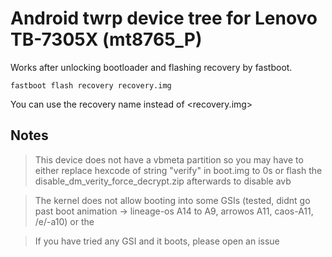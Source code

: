 # Android twrp device tree for Lenovo TB-7305X (mt8765_P)


Works after unlocking bootloader and flashing recovery by fastboot.

```
fastboot flash recovery recovery.img
```

You can use the recovery name instead of <recovery.img>


## Notes
> This device does not have a vbmeta partition so you may have to either replace hexcode of string "verify" in boot.img to 0s or flash the disable_dm_verity_force_decrypt.zip afterwards to disable avb

> The kernel does not allow booting into some GSIs (tested, didnt go past boot animation -> lineage-os A14 to A9, arrowos A11, caos-A11, /e/-a10) or the 

> If you have tried any GSI and it boots, please open an issue